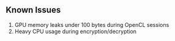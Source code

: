 ## Known Issues

1. GPU memory leaks under 100 bytes during OpenCL sessions
2. Heavy CPU usage during encryption/decryption
